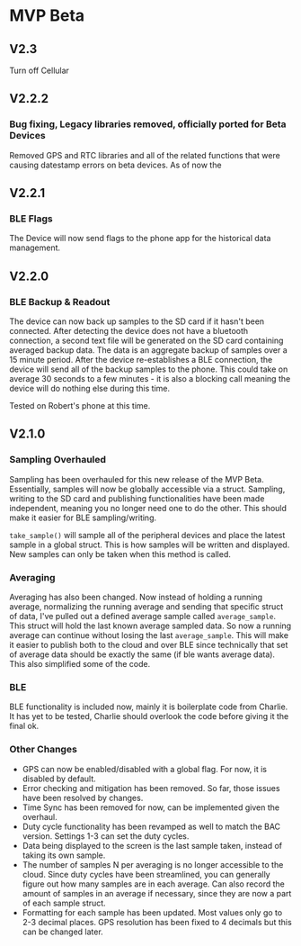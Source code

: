 # MVP Beta
## V2.3

Turn off Cellular

## V2.2.2

### Bug fixing, Legacy libraries removed, officially ported for Beta Devices

Removed GPS and RTC libraries and all of the related functions that were causing datestamp errors on beta devices. As of now the 

## V2.2.1

### BLE Flags

The Device will now send flags to the phone app for the historical data management.

## V2.2.0

### BLE Backup & Readout

The device can now back up samples to the SD card if it hasn't been connected. After detecting the device does not have a bluetooth connection, a second text file will be generated on the SD card containing averaged backup data. The data is an aggregate backup of samples over a 15 minute period. After the device re-establishes a BLE connection, the device will send all of the backup samples to the phone. This could take on average 30 seconds to a few minutes - it is also a blocking call meaning the device will do nothing else during this time. 

Tested on Robert's phone at this time. 


## V2.1.0

### Sampling Overhauled

Sampling has been overhauled for this new release of the MVP Beta. Essentially, samples will now be globally accessible via a struct. Sampling, writing to the SD card and publishing functionalities have been made independent, meaning you no longer need one to do the other. This should make it easier for BLE sampling/writing. 

`take_sample()` will sample all of the peripheral devices and place the latest sample in a global struct. This is how samples will be written and displayed. New samples can only be taken when this method is called. 


### Averaging

Averaging has also been changed. Now instead of holding a running average,  normalizing the running average and sending that specific struct of data, I've pulled out a defined average sample called `average_sample`. This struct will hold the last known average sampled data. So now a running average can continue without losing the last `average_sample`. This will make it easier to publish both to the cloud and over BLE since technically that set of average data should be exactly the same (if ble wants average data). This also simplified some of the code. 


### BLE

BLE functionality is included now, mainly it is boilerplate code from Charlie. It has yet to be tested, Charlie should overlook the code before giving it the final ok. 

### Other Changes

- GPS can now be enabled/disabled with a global flag. For now, it is disabled by default. 
- Error checking and mitigation has been removed. So far, those issues have been resolved by changes. 
- Time Sync has been removed for now, can be implemented given the overhaul. 
- Duty cycle functionality has been revamped as well to match the BAC version. Settings 1-3 can set the duty cycles. 
- Data being displayed to the screen is the last sample taken, instead of taking its own sample. 
- The number of samples N per averaging is no longer accessible to the cloud. Since duty cycles have been streamlined, you can generally figure out how many samples are in each average. Can also record the amount of samples in an average if necessary, since they are now a part of each sample struct. 
- Formatting for each sample has been updated. Most values only go to 2-3 decimal places. GPS resolution has been fixed to 4 decimals but this can be changed later. 



